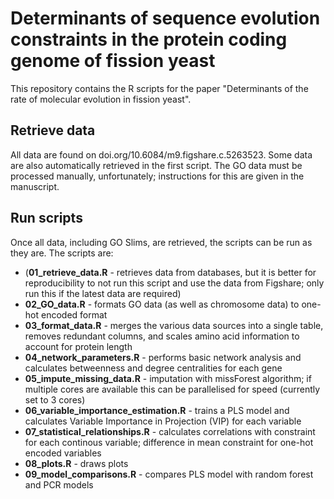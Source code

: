 # Determinants of sequence evolution constraints in the protein coding genome of fission yeast
This repository contains the R scripts for the paper "Determinants of the rate of molecular evolution in fission yeast".

## Retrieve data
All data are found on doi.org/10.6084/m9.figshare.c.5263523. Some data are also automatically retrieved in the first script. The GO data must be processed manually, unfortunately; instructions for this are given in the manuscript.

## Run scripts
Once all data, including GO Slims, are retrieved, the scripts can be run as they are. The scripts are:
* (**01_retrieve_data.R** - retrieves data from databases, but it is better for reproducibility to not run this script and use the data from Figshare; only run this if the latest data are required)
* **02_GO_data.R** - formats GO data (as well as chromosome data) to one-hot encoded format
* **03_format_data.R** - merges the various data sources into a single table, removes redundant columns, and scales amino acid information to account for protein length
* **04_network_parameters.R** - performs basic network analysis and calculates betweenness and degree centralities for each gene
* **05_impute_missing_data.R** - imputation with missForest algorithm; if multiple cores are available this can be parallelised for speed (currently set to 3 cores)
* **06_variable_importance_estimation.R** - trains a PLS model and calculates Variable Importance in Projection (VIP) for each variable
* **07_statistical_relationships.R** - calculates correlations with constraint for each continous variable; difference in mean constraint for one-hot encoded variables
* **08_plots.R** - draws plots
* **09_model_comparisons.R** - compares PLS model with random forest and PCR models
